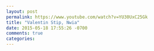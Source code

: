 ```yaml
---
layout: post
permalink: https://www.youtube.com/watch?v=YU30UxC25Gk
title: "Valentin Stip, Nwia"
date: 2015-05-18 17:55:26 -0700
comments: true
categories: 
---
```

